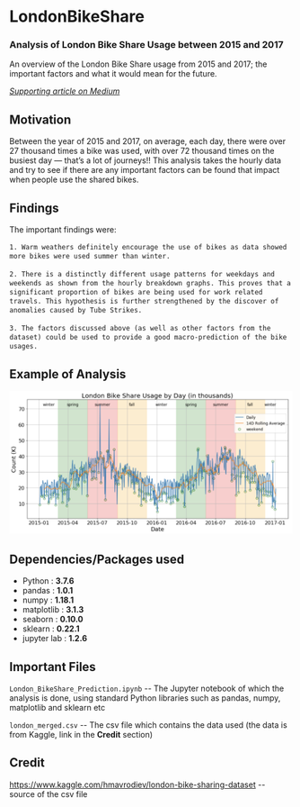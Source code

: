 # LondonBikeShare
### Analysis of London Bike Share Usage between 2015 and 2017
An overview of the London Bike Share usage from 2015 and 2017; the important factors and what it would mean for the future.

[*Supporting article on Medium*](https://medium.com/swlh/what-would-make-you-use-a-london-bike-share-b70a3d6a6bf1?source=friends_link&sk=51a90f8541aeed7f36c05329e0b403ad)

## Motivation
Between the year of 2015 and 2017, on average, each day, there were over 27 thousand times a bike was used, with over 72 thousand times on the busiest day — that’s a lot of journeys!! This analysis takes the hourly data and try to see if there are any important factors can be found that impact when people use the shared bikes.

## Findings
The important findings were:

    1. Warm weathers definitely encourage the use of bikes as data showed more bikes were used summer than winter.
    
    2. There is a distinctly different usage patterns for weekdays and weekends as shown from the hourly breakdown graphs. This proves that a significant proportion of bikes are being used for work related travels. This hypothesis is further strengthened by the discover of anomalies caused by Tube Strikes.
    
    3. The factors discussed above (as well as other factors from the dataset) could be used to provide a good macro-prediction of the bike usages.

## Example of Analysis
![alt text](https://raw.githubusercontent.com/xyzjust/LondonBikeShare/main/example_plot.png)

## Dependencies/Packages used
- Python  :  **3.7.6**
- pandas  :  **1.0.1**
- numpy  :  **1.18.1**
- matplotlib  :  **3.1.3**
- seaborn  :  **0.10.0**
- sklearn  :  **0.22.1**
- jupyter lab  : **1.2.6**


## Important Files
`London_BikeShare_Prediction.ipynb` -- The Jupyter notebook of which the analysis is done, using standard Python libraries such as pandas, numpy, matplotlib and sklearn etc

`london_merged.csv` -- The csv file which contains the data used (the data is from Kaggle, link in the **Credit** section)

## Credit
https://www.kaggle.com/hmavrodiev/london-bike-sharing-dataset -- source of the csv file

